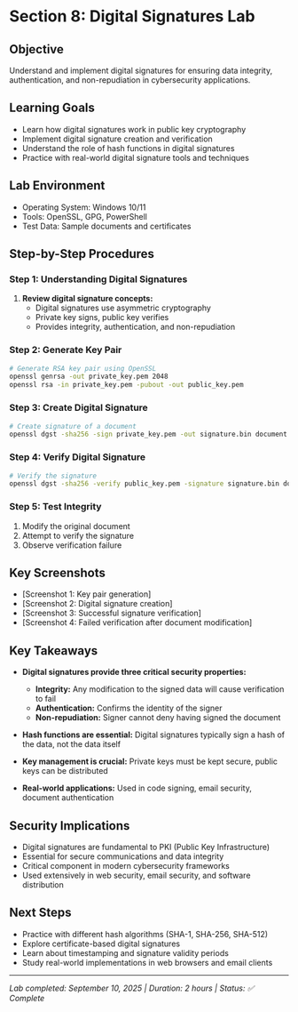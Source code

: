 # Section 8: Digital Signatures Lab

## Objective
Understand and implement digital signatures for ensuring data integrity, authentication, and non-repudiation in cybersecurity applications.

## Learning Goals
- Learn how digital signatures work in public key cryptography
- Implement digital signature creation and verification
- Understand the role of hash functions in digital signatures
- Practice with real-world digital signature tools and techniques

## Lab Environment
- Operating System: Windows 10/11
- Tools: OpenSSL, GPG, PowerShell
- Test Data: Sample documents and certificates

## Step-by-Step Procedures

### Step 1: Understanding Digital Signatures
1. **Review digital signature concepts:**
   - Digital signatures use asymmetric cryptography
   - Private key signs, public key verifies
   - Provides integrity, authentication, and non-repudiation

### Step 2: Generate Key Pair
```bash
# Generate RSA key pair using OpenSSL
openssl genrsa -out private_key.pem 2048
openssl rsa -in private_key.pem -pubout -out public_key.pem
```

### Step 3: Create Digital Signature
```bash
# Create signature of a document
openssl dgst -sha256 -sign private_key.pem -out signature.bin document.txt
```

### Step 4: Verify Digital Signature
```bash
# Verify the signature
openssl dgst -sha256 -verify public_key.pem -signature signature.bin document.txt
```

### Step 5: Test Integrity
1. Modify the original document
2. Attempt to verify the signature
3. Observe verification failure

## Key Screenshots
- [Screenshot 1: Key pair generation]
- [Screenshot 2: Digital signature creation]
- [Screenshot 3: Successful signature verification]
- [Screenshot 4: Failed verification after document modification]

## Key Takeaways
- **Digital signatures provide three critical security properties:**
  - **Integrity:** Any modification to the signed data will cause verification to fail
  - **Authentication:** Confirms the identity of the signer
  - **Non-repudiation:** Signer cannot deny having signed the document

- **Hash functions are essential:** Digital signatures typically sign a hash of the data, not the data itself
- **Key management is crucial:** Private keys must be kept secure, public keys can be distributed
- **Real-world applications:** Used in code signing, email security, document authentication

## Security Implications
- Digital signatures are fundamental to PKI (Public Key Infrastructure)
- Essential for secure communications and data integrity
- Critical component in modern cybersecurity frameworks
- Used extensively in web security, email security, and software distribution

## Next Steps
- Practice with different hash algorithms (SHA-1, SHA-256, SHA-512)
- Explore certificate-based digital signatures
- Learn about timestamping and signature validity periods
- Study real-world implementations in web browsers and email clients

---
*Lab completed: September 10, 2025 | Duration: 2 hours | Status: ✅ Complete*
